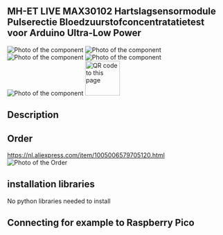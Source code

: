 ## MH-ET LIVE MAX30102 Hartslagsensormodule Pulserectie Bloedzuurstofconcentratatietest voor Arduino Ultra-Low Power

<img src="MAX30102_Photo.jpeg" alt="Photo of the component">

<img src="MAX30102_Photo_1.jpeg" alt="Photo of the component">
<img src="MAX30102_Photo_2.jpeg" alt="Photo of the component">
<img src="MAX30102_Photo_3.jpeg" alt="Photo of the component">
<img src="MAX30102_Photo_4.jpeg" alt="Photo of the component">

<img src="MAX30102_QR_code.jpeg" alt="QR code to this page" width="80" height="80">

## Description


## Order
<a href="https://nl.aliexpress.com/item/1005006579705120.html">https://nl.aliexpress.com/item/1005006579705120.html</a>
<img src="MAX30102_Order.jpg" alt="Photo of the Order">

## installation libraries

No python libraries needed to install

## Connecting for example to Raspberry Pico



